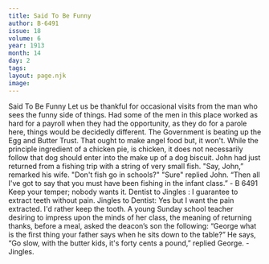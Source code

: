 ```yaml
---
title: Said To Be Funny
author: B-6491
issue: 18
volume: 6
year: 1913
month: 14
day: 2
tags:
layout: page.njk
image:
---
```

Said To Be Funny   Let us be thankful for occasional visits from the man who sees the funny side of things.    Had some of the men in this place worked as hard for a payroll when they had the opportunity, as they do for a parole here, things would be decidedly different.   The Government is beating up the Egg and Butter Trust. That ought to make angel food but, it won't.   While the principle ingredient of a chicken pie, is chicken, it does not necessarily follow that dog should enter into the make up of a dog biscuit.   John had just returned from a fishing trip with a string of very small fish.   "Say, John,” remarked his wife. "Don't fish go in schools?"    "Sure" replied John.   “Then all I've got to say that you must have been fishing in the infant class.”   - B 6491      Keep your temper; nobody wants it.      Dentist to Jingles : I guarantee to extract teeth without pain.   Jingles to Dentist: Yes but I want the pain extracted. I'd rather keep the tooth.      A young Sunday school teacher desiring to impress upon the minds of her class, the meaning of returning thanks, before a meal, asked the deacon’s son the following: “George what is the first thing your father says when he sits down to the table?”   He says, “Go slow, with the butter kids, it's forty cents a pound,” replied George.    -Jingles.      





